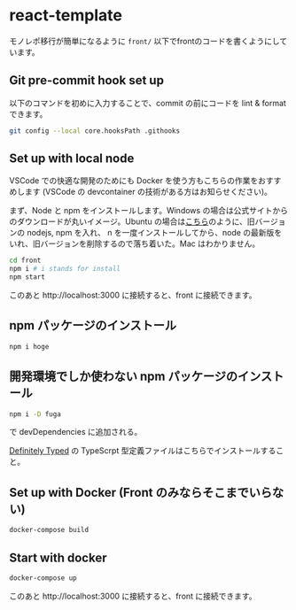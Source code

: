 # react-template

モノレポ移行が簡単になるように `front/` 以下でfrontのコードを書くようにしています。

## Git pre-commit hook set up

以下のコマンドを初めに入力することで、commit の前にコードを lint & format できます。

```bash
git config --local core.hooksPath .githooks
```

## Set up with local node

VSCode での快適な開発のためにも Docker を使う方もこちらの作業をおすすめします (VSCode の devcontainer の技術がある方はお知らせください)。 

まず、Node と npm をインストールします。Windows の場合は公式サイトからのダウンロードが丸いイメージ。Ubuntu の場合は[こちら](https://qiita.com/seibe/items/36cef7df85fe2cefa3ea)のように、旧バージョンの nodejs, npm を入れ、 n を一度インストールしてから、node の最新版をいれ、旧バージョンを削除するので落ち着いた。Mac はわかりません。


```bash
cd front
npm i # i stands for install
npm start
```

このあと http://localhost:3000 に接続すると、front に接続できます。


## npm パッケージのインストール

```bash
npm i hoge
```

## 開発環境でしか使わない npm パッケージのインストール

```bash
npm i -D fuga
```

で devDependencies に追加される。

[Definitely Typed](https://github.com/DefinitelyTyped/DefinitelyTyped) の TypeScrpt 型定義ファイルはこちらでインストールすること。


## Set up with Docker (Front のみならそこまでいらない)

```bash
docker-compose build
```

## Start with docker

```bash
docker-compose up
```

このあと http://localhost:3000 に接続すると、front に接続できます。
